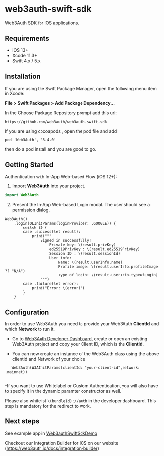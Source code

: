 # web3auth-swift-sdk

Web3Auth SDK for iOS applications.

## Requirements

- iOS 13+
- Xcode 11.3+
- Swift 4.x / 5.x

## Installation

If you are using the Swift Package Manager, open the following menu item in Xcode:

**File > Swift Packages > Add Package Dependency...**

In the Choose Package Repository prompt add this url:

```
https://github.com/web3auth/web3auth-swift-sdk
```

If you are using cocoapods , open the pod file and add 

```
pod 'Web3Auth', '3.4.0'
```

then do a pod install and you are good to go.


## Getting Started

Authentication with In-App Web-based Flow (iOS 12+):

1. Import **Web3Auth** into your project.

```swift
import Web3Auth
```

2. Present the In-App Web-based Login modal. The user should see a permission dialog.

```
Web3Auth()
    .login(OLInitParams(loginProvider: .GOOGLE)) {
        switch $0 {
        case .success(let result):
            print("""
                Signed in successfully!
                    Private key: \(result.privKey)
                    ed25519PrivKey : \(result.ed25519PrivKey)
                    Session ID : \(result.sessionId)
                    User info:
                        Name: \(result.userInfo.name)
                        Profile image: \(result.userInfo.profileImage ?? "N/A")
                        Type of login: \(result.userInfo.typeOfLogin)
                """)
        case .failure(let error):
            print("Error: \(error)")
        }
    }
```

## Configuration

In order to use Web3Auth you need to provide your Web3Auth **ClientId** and which **Network** to run it.

- Go to [Web3Auth Developer Dashboard](https://dashboard.web3auth.io), create or open an existing Web3Auth project and copy your Client ID, which is the **ClientId**.

- You can now create an instance of the Web3Auth class using the above clientid and Network of your choice
```
   Web3Auth(W3AInitParams(clientId: "your-client-id",network: .mainnet))
   
```
-If you want to use Whitelabel or Custom Authentication, you will also have to specify it in the dynamic paramter constructor as well.

Please also whitelist `\(bundleId)://auth` in the developer dashboard. This step is mandatory for the redirect to work.

## Next steps

See example app in [Web3authSwiftSdkDemo](/Web3authSwiftSdkDemo)

Checkout our Integration Builder for IOS on our website (https://web3auth.io/docs/integration-builder)
